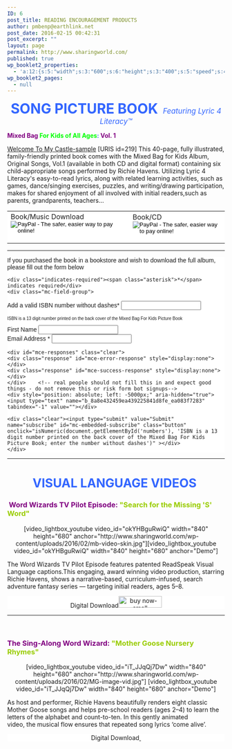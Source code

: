 ```yaml
---
ID: 6
post_title: READING ENCOURAGEMENT PRODUCTS
author: pmbenp@earthlink.net
post_date: 2016-02-15 00:42:31
post_excerpt: ""
layout: page
permalink: http://www.sharingworld.com/
published: true
wp_booklet2_properties:
  - 'a:12:{s:5:"width";s:3:"600";s:6:"height";s:3:"400";s:5:"speed";s:4:"1000";s:5:"delay";s:4:"5000";s:9:"direction";s:3:"LTR";s:14:"arrows_enabled";b:0;s:20:"page_numbers_enabled";b:1;s:14:"cover_behavior";s:4:"open";s:7:"padding";s:2:"10";s:18:"thumbnails_enabled";b:0;s:13:"popup_enabled";s:0:"";s:5:"theme";s:7:"default";}'
wp_booklet2_pages:
  - null
---
```

<p style="text-align: center;"><span style="color: #3366ff;font-size: 32px; font-size: 2rem;"><strong>SONG PICTURE BOOK </strong></span>
<span style="text-align: center; color: #3366ff; font-style: italic; font-size: 17px">Featuring Lyric 4 Literacy&trade;</span></p>
<p style="text-align: left;"><span style="color: #800080;"><strong>Mixed Bag<span style="color: #00ff00;"> For Kids of All Ages</span><span style="color: #3366ff;">:</span> Vol. 1 </strong></span></p>
<a class="n" href="http://www.sharingworld.com/wp-content/uploads/2016/02/Welcome-To-My-Caste-sample.mp3">Welcome To My Castle-sample</a>
[URIS id=219]
This 40-page, fully illustrated, family-friendly printed book comes with the Mixed Bag for Kids Album, Original Songs, Vol.1 (available in both CD and digital format) containing six child-appropriate songs performed by Richie Havens. Utilizing Lyric 4 Literacy's easy-to-read lyrics, along with related learning activities, such as games, dance/singing exercises, puzzles, and writing/drawing participation, makes for shared enjoyment of all involved with initial readers,such as parents, grandparents, teachers…
<table>
<tbody>
<tr>
<td style="background-color: #ffffff; border: 0;"><form action="https://www.paypal.com/cgi-bin/webscr" method="post" target="_top"><input name="cmd" type="hidden" value="_s-xclick" />
<input name="hosted_button_id" type="hidden" value="XUF77GQMNA23C" />
<span style="font-size: 16px;">Book/Music Download</span>
<input style="border: none; background: #FFF;" alt="PayPal - The safer, easier way to pay online!" name="submit" src="http://www.sharingworld.com/wp-content/uploads/2016/02/buy-now-small.png" type="image" />
<img src="https://www.paypalobjects.com/en_US/i/scr/pixel.gif" alt="" width="1" height="1" /></form></td>
<td style="background-color: #ffffff; border: 0;"><form action="https://www.paypal.com/cgi-bin/webscr" method="post" target="_top"><input name="cmd" type="hidden" value="_s-xclick" />
<input name="hosted_button_id" type="hidden" value="8ZUGGKKDDZYS6" />
<span style="font-size: 16px;">Book/CD</span>
<input style="border: none; background: #FFF;" alt="PayPal - The safer, easier way to pay online!" name="submit" src="http://www.sharingworld.com/wp-content/uploads/2016/02/buy-now-small.png" type="image" />
<img alt="" border="0" /></form></td>
</tr>
</tbody>
</table>

<hr />

<!-- Begin MailChimp Signup Form -->
<link href="//cdn-images.mailchimp.com/embedcode/classic-10_7.css" rel="stylesheet" type="text/css">
<style type="text/css">
  #mc_embed_signup{background:#fff; clear:left; font:14px Helvetica,Arial,sans-serif; }
  /* Add your own MailChimp form style overrides in your site stylesheet or in this style block.
     We recommend moving this block and the preceding CSS link to the HEAD of your HTML file. */
</style>
<div id="mc_embed_signup">

   <form action="//sharingworld.us13.list-manage.com/subscribe/post?u=8a8e432459ea439225841d8fe&amp;id=ea083f7283"   method="post" id="mc-embedded-subscribe-form" name="mc-embedded-subscribe-form" class="validate" target="_blank" novalidate>
  <div id="mc_embed_signup_scroll">
  <p>If you purchased the book in a bookstore and wish to download the full album, please fill out the form below</p>

    <div class="indicates-required"><span class="asterisk">*</span> indicates required</div>
    <div class="mc-field-group">
  <label for="mce-MMERGE3">Add a valid ISBN number without dashes<span class="asterisk">*</span></label>
  <input type="text" maxlength="13" name="MMERGE3" class="required" id='numbers' id="mce-MMERGE3">
  <p style="font-size: 10px;">ISBN is a 13 digit number printed on the back cover of the Mixed Bag For Kids Picture Book</p>
    </div>
      <div class="mc-field-group">
  <label for="mce-FNAME">First Name </label>
  <input type="text" value="" name="FNAME" class="" id="mce-FNAME">
    </div>
    <div class="mc-field-group">
  <label for="mce-EMAIL">Email Address  <span class="asterisk">*</span></label>
  <input type="email" value="" name="EMAIL" class="required email" id="mce-EMAIL">
    </div>

    <div id="mce-responses" class="clear">
    <div class="response" id="mce-error-response" style="display:none"></div>
    <div class="response" id="mce-success-response" style="display:none"></div>
    </div>    <!-- real people should not fill this in and expect good things - do not remove this or risk form bot signups-->
    <div style="position: absolute; left: -5000px;" aria-hidden="true"><input type="text" name="b_8a8e432459ea439225841d8fe_ea083f7283" tabindex="-1" value=""></div>

    <div class="clear"><input type="submit" value="Submit" name="subscribe" id="mc-embedded-subscribe" class="button" onclick="isNumeric(document.getElementById('numbers'), 'ISBN is a 13 digit number printed on the back cover of the Mixed Bag For Kids Picture Book; enter the number without dashes')" ></div>
    </div>
</form>
</div>

<script type='text/javascript' src='//s3.amazonaws.com/downloads.mailchimp.com/js/mc-validate.js'></script><script type='text/javascript'>(function($) {window.fnames = new Array(); window.ftypes = new Array();fnames[0]='EMAIL';ftypes[0]='email';fnames[1]='FNAME';ftypes[1]='text';fnames[3]='MMERGE3';ftypes[3]='text';}(jQuery));var $mcj = jQuery.noConflict(true);</script>


<script type='text/javascript'>
function isNumeric(elem, helperMsg){
        var correct = "9780578173009";
        var guess = document.getElementById("numbers").value;
          while (guess != correct){
         guess = prompt ("ISBN is a 13 digit number printed on the back cover of the Mixed Bag For Kids Picture Book; enter the number in the area below without dashes");
        if (guess == correct){
         return submit;
        } else {
    alert ("it starts with: 9780....");
  }
}
}
</script>


<hr />

<h1 style="text-align: center;"><span style="color: #3366ff;"><strong>VISUAL LANGUAGE VIDEOS </strong></span></h1>
<h3 style="text-align: left;"><span style="color: #800080;"><strong> Word Wizards TV Pilot Episode: <span style="color: #99cc00;">"Search for the Missing 'S' Word"</span></strong></span></h3>
<p style="text-align: center;">[video_lightbox_youtube video_id="okYHBguRwiQ" width="840" height="680" anchor="http://www.sharingworld.com/wp-content/uploads/2016/02/mb-video-skin.jpg"][video_lightbox_youtube video_id="okYHBguRwiQ" width="840" height="680" anchor="Demo"]</p>
<p style="text-align: left;">The Word Wizards TV Pilot Episode features patented ReadSpeak Visual Language captions.This engaging, award winning video production, starring Richie Havens, shows a narrative-based, curriculum-infused, search adventure fantasy series — targeting initial readers, ages 5–8.</p>
<p style="border: 0px; text-align: center; background-color: #ffffff;">Digital Download<a href="http://www.payloadz.com/go/sip?id=3123269" target="paypal"><img class="size-full wp-image-689 aligncenter" src="http://www.sharingworld.com/wp-content/uploads/2016/02/buy-now-small.png" alt="buy now-small" width="100" height="27" /></a></p>


<hr />

&nbsp;
<h3 style="text-align: left;"><span style="color: #800080;"><b>The Sing-Along Word Wizard: <span style="color: #99cc00;">"Mother Goose Nursery Rhymes"</span></b></span></h3>

<p style="text-align: center;">[video_lightbox_youtube video_id="iT_JJqQj7Dw" width="840" height="680" anchor="http://www.sharingworld.com/wp-content/uploads/2016/02/MG-image-vid.jpg"] [video_lightbox_youtube video_id="iT_JJqQj7Dw" width="840" height="680" anchor="Demo"]</p>
<p style="text-align: left;"><span>As host and performer, Richie Havens beautifully renders eight classic Mother Goose songs and helps pre-school readers (ages 2–4) to learn the letters of the alphabet and count-to-ten. In this gently animated video, the musical flow ensures that repeated song lyrics ‘come alive’.</span></p>
<p style="border: 0px; text-align: center; background-color: #ffffff;">Digital Download<a href="http://www.payloadz.com/go/sip?id=3123309" target="paypal">
<img class="size-full wp-image-689 aligncenter" src="http://www.sharingworld.com/wp-content/uploads/2016/02/buy-now-small.png" alt="" border="0" /> </a></p>